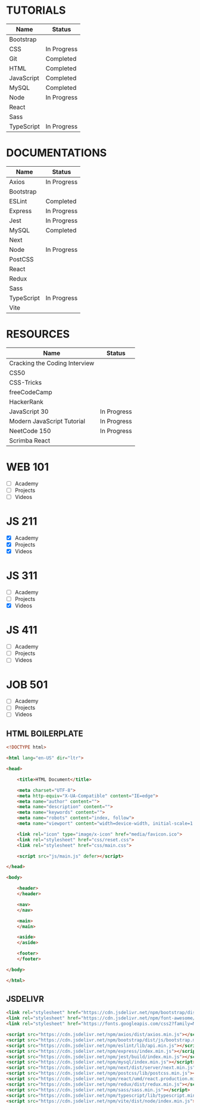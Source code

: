 # TUTORIALS

Name|Status
-|-
Bootstrap|
CSS|In Progress
Git|Completed
HTML|Completed
JavaScript|Completed
MySQL|Completed
Node|In Progress
React|
Sass|
TypeScript|In Progress

# DOCUMENTATIONS

Name|Status
-|-
Axios|In Progress
Bootstrap|
ESLint|Completed
Express|In Progress
Jest|In Progress
MySQL|Completed
Next|
Node|In Progress
PostCSS|
React|
Redux|
Sass|
TypeScript|In Progress
Vite|

# RESOURCES

Name|Status
-|-
Cracking the Coding Interview|
CS50|
CSS-Tricks|
freeCodeCamp|
HackerRank|
JavaScript 30|In Progress
Modern JavaScript Tutorial|In Progress
NeetCode 150|In Progress
Scrimba React|

# WEB 101

- [ ] Academy
- [ ] Projects
- [ ] Videos

# JS 211

- [x] Academy
- [x] Projects
- [x] Videos

# JS 311

- [ ] Academy
- [ ] Projects
- [x] Videos

# JS 411

- [ ] Academy
- [ ] Projects
- [ ] Videos

# JOB 501

- [ ] Academy
- [ ] Projects
- [ ] Videos

## HTML BOILERPLATE

```html
<!DOCTYPE html>

<html lang="en-US" dir="ltr">

<head>

    <title>HTML Document</title>

    <meta charset="UTF-8">
    <meta http-equiv="X-UA-Compatible" content="IE=edge">
    <meta name="author" content="">
    <meta name="description" content="">
    <meta name="keywords" content="">
    <meta name="robots" content="index, follow">
    <meta name="viewport" content="width=device-width, initial-scale=1.0">

    <link rel="icon" type="image/x-icon" href="media/favicon.ico">
    <link rel="stylesheet" href="css/reset.css">
    <link rel="stylesheet" href="css/main.css">

    <script src="js/main.js" defer></script>

</head>

<body>

    <header>
    </header>

    <nav>
    </nav>

    <main>
    </main>

    <aside>
    </aside>

    <footer>
    </footer>

</body>

</html>
```

## JSDELIVR

```html
<link rel="stylesheet" href="https://cdn.jsdelivr.net/npm/bootstrap/dist/css/bootstrap.min.css">
<link rel="stylesheet" href="https://cdn.jsdelivr.net/npm/font-awesome/css/font-awesome.min.css">
<link rel="stylesheet" href="https://fonts.googleapis.com/css2?family=Material+Symbols+Outlined">

<script src="https://cdn.jsdelivr.net/npm/axios/dist/axios.min.js"></script>
<script src="https://cdn.jsdelivr.net/npm/bootstrap/dist/js/bootstrap.min.js"></script>
<script src="https://cdn.jsdelivr.net/npm/eslint/lib/api.min.js"></script>
<script src="https://cdn.jsdelivr.net/npm/express/index.min.js"></script>
<script src="https://cdn.jsdelivr.net/npm/jest/build/index.min.js"></script>
<script src="https://cdn.jsdelivr.net/npm/mysql/index.min.js"></script>
<script src="https://cdn.jsdelivr.net/npm/next/dist/server/next.min.js"></script>
<script src="https://cdn.jsdelivr.net/npm/postcss/lib/postcss.min.js"></script>
<script src="https://cdn.jsdelivr.net/npm/react/umd/react.production.min.js"></script>
<script src="https://cdn.jsdelivr.net/npm/redux/dist/redux.min.js"></script>
<script src="https://cdn.jsdelivr.net/npm/sass/sass.min.js"></script>
<script src="https://cdn.jsdelivr.net/npm/typescript/lib/typescript.min.js"></script>
<script src="https://cdn.jsdelivr.net/npm/vite/dist/node/index.min.js"></script>
```
